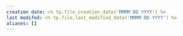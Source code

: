 ```yaml
---
creation date: <% tp.file.creation_date('MMMM DD YYYY') %>
last modifed: <% tp.file.last_modified_date('MMMM DD YYYY') %>
aliases: []
---
```

